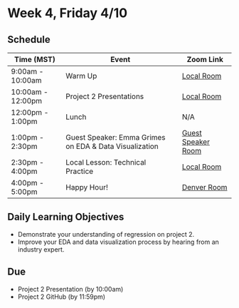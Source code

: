 # Week 4, Friday 4/10

## Schedule
| Time (MST)                  | Event                             | Zoom Link                                    |
|-----------------------|-----------------------------------|----------------------------------------------|
| 9:00am - 10:00am | Warm Up | [Local Room](https://generalassembly.zoom.us/j/4539501986) |
| 10:00am - 12:00pm | Project 2 Presentations | [Local Room](https://generalassembly.zoom.us/j/4539501986)   |
| 12:00pm - 1:00pm | Lunch | N/A |
| 1:00pm - 2:30pm | Guest Speaker: Emma Grimes on EDA & Data Visualization | [Guest Speaker Room](https://generalassembly.zoom.us/j/7556634699) |  
| 2:30pm - 4:00pm  | Local Lesson: Technical Practice | [Local Room](https://generalassembly.zoom.us/j/4539501986) |
| 4:00pm - 5:00pm  | Happy Hour! | [Denver Room](https://generalassembly.zoom.us/j/9088705189)  |

## Daily Learning Objectives
- Demonstrate your understanding of regression on project 2.
- Improve your EDA and data visualization process by hearing from an industry expert.

## Due
- Project 2 Presentation (by 10:00am)
- Project 2 GitHub (by 11:59pm)
